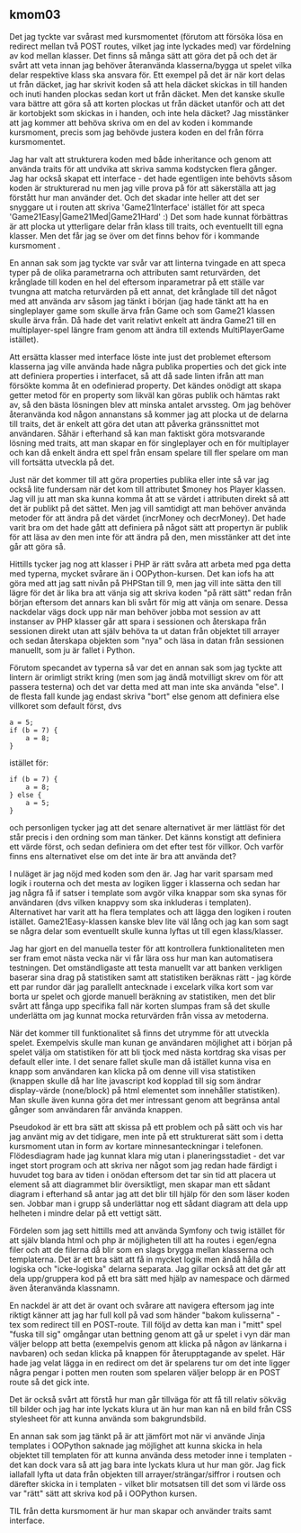 ## kmom03

Det jag tyckte var svårast med kursmomentet (förutom att försöka lösa en redirect mellan två POST routes, vilket jag inte lyckades med) var fördelning av kod mellan klasser. Det finns så många sätt att göra det på och det är svårt att veta innan jag behöver återanvända klasserna/bygga ut spelet vilka delar respektive klass ska ansvara för. Ett exempel på det är när kort delas ut från däcket, jag har skrivit koden så att hela däcket skickas in till handen och inuti handen plockas sedan kort ut från däcket. Men det kanske skulle vara bättre att göra så att korten plockas ut från däcket utanför och att det är kortobjekt som skickas in i handen, och inte hela däcket? Jag misstänker att jag kommer att behöva skriva om en del av koden i kommande kursmoment, precis som jag behövde justera koden en del från förra kursmomentet. 

Jag har valt att strukturera koden med både inheritance och genom att använda traits för att undvika att skriva samma kodstycken flera gånger. Jag har också skapat ett interface - det hade egentligen inte behövts såsom koden är strukturerad nu men jag ville prova på för att säkerställa att jag förstått hur man använder det. Och det skadar inte heller att det ser snyggare ut i routen att skriva 'Game21Interface' istället för att speca 'Game21Easy|Game21Med|Game21Hard' :) Det som hade kunnat förbättras är att plocka ut ytterligare delar från klass till traits, och eventuellt till egna klasser. Men det får jag se över om det finns behov för i kommande kursmoment . 

En annan sak som jag tyckte var svår var att linterna tvingade en att speca typer på de olika parametrarna och attributen samt returvärden, det krånglade till koden en hel del eftersom inparametrar på ett ställe var tvungna att matcha returvärden på ett annat, det krånglade till det något med att använda arv såsom jag tänkt i början (jag hade tänkt att ha en singleplayer game som skulle ärva från Game och som Game21 klassen skulle ärva från. Då hade det varit relativt enkelt att ändra Game21 till en multiplayer-spel längre fram genom att ändra till extends MultiPlayerGame istället). 

Att ersätta klasser med interface löste inte just det problemet eftersom klasserna jag ville använda hade några publika properties och det gick inte att definiera properties i interfacet, så att då sade linten ifrån att man försökte komma åt en odefinierad property. Det kändes onödigt att skapa getter metod för en property som likväl kan göras publik och hämtas rakt av, så den bästa lösningen blev att minska antalet arvssteg. Om jag behöver återanvända kod någon annanstans så kommer jag att plocka ut de delarna till traits, det är enkelt att göra det utan att påverka gränssnittet mot användaren. Såhär i efterhand så kan man faktiskt göra motsvarande lösning med traits, att man skapar en för singleplayer och en för multiplayer och kan då enkelt ändra ett spel från ensam spelare till fler spelare om man vill fortsätta utveckla på det.  

Just när det kommer till att göra properties publika eller inte så var jag också lite fundersam när det kom till attributet $money hos Player klassen. Jag vill ju att man ska kunna komma åt att se värdet i attributen direkt så att det är publikt på det sättet. Men jag vill samtidigt att man behöver använda metoder för att ändra på det värdet (incrMoney och decrMoney). Det hade varit bra om det hade gått att definiera på något sätt att propertyn är publik för att läsa av den men inte för att ändra på den, men misstänker att det inte går att göra så.

Hittills tycker jag nog att klasser i PHP är rätt svåra att arbeta med pga detta med typerna, mycket svårare än i OOPython-kursen.  Det kan iofs ha att göra med att jag satt nivån på PHPStan till 9, men jag vill inte sätta den till lägre för det är lika bra att vänja sig att skriva koden "på rätt sätt" redan från början eftersom det annars kan bli svårt för mig att vänja om senare.  Dessa nackdelar vägs dock upp när man behöver jobba mot session av att instanser av PHP klasser går att spara i sessionen och återskapa från sessionen direkt utan att själv behöva ta ut datan från objektet till arrayer och sedan återskapa objekten som "nya" och läsa in datan från sessionen manuellt, som ju är fallet i Python.

Förutom specandet av typerna så var det en annan sak som jag tyckte att lintern är orimligt strikt kring (men som jag ändå motvilligt skrev om för att passera testerna) och det var detta med att man inte ska använda "else". I de flesta fall kunde jag endast skriva "bort" else genom att definiera else villkoret som default först, dvs  



```
a = 5;
if (b = 7) {
    a = 8;
}
```



istället för:  


```
if (b = 7) {
    a = 8;
} else {
    a = 5;
}
```

  
och personligen tycker jag att det senare alternativet är mer lättläst för det står precis i den ordning som man tänker. Det känns konstigt att definiera ett värde först, och sedan definiera om det efter test för villkor. Och varför finns ens alternativet else om det inte är bra att använda det?

I nuläget är jag nöjd med koden som den är. Jag har varit sparsam med logik i routerna och det mesta av logiken ligger i klasserna och sedan har jag några få if satser i template som avgör vilka knappar som ska synas för användaren (dvs vilken knappvy som ska inkluderas i templaten). Alternativet har varit att ha flera templates och att lägga den logiken i routen istället.  Game21Easy-klassen kanske blev lite väl lång och jag kan som sagt se några delar som eventuellt skulle kunna lyftas ut till egen klass/klasser.

Jag har gjort en del manuella tester för att kontrollera funktionaliteten men ser fram emot nästa vecka när vi får lära oss hur man kan automatisera testningen. Det omständligaste att testa manuellt var att banken verkligen baserar sina drag på statistiken samt att statistiken beräknas rätt - jag körde ett par rundor där jag parallellt antecknade i excelark vilka kort som var borta ur spelet och gjorde manuell beräkning av statistiken, men det blir svårt att fånga upp specifika fall när korten slumpas fram så det skulle underlätta om jag kunnat mocka returvärden från vissa av metoderna. 

När det kommer till funktionalitet så finns det utrymme för att utveckla spelet. Exempelvis skulle man kunan ge användaren möjlighet att i början på spelet välja om statistiken för att bli tjock med nästa kortdrag ska visas per default eller inte. I det senare fallet skulle man då istället kunna visa en knapp som användaren kan klicka på om denne vill visa statistiken (knappen skulle då har lite javascript kod kopplad till sig som ändrar display-värde (none/block) på html elementet som innehåller statistiken). Man skulle även kunna göra det mer intressant genom att begränsa antal gånger som användaren får använda knappen.  


Pseudokod är ett bra sätt att skissa på ett problem och på sätt och vis har jag använt mig av det tidigare, men inte på ett strukturerat sätt som i detta kursmoment utan in form av kortare minnesanteckningar i telefonen. Flödesdiagram hade jag kunnat klara mig utan i planeringsstadiet - det var inget stort program och att skriva ner något som jag redan hade färdigt i huvudet tog bara av tiden i onödan eftersom det tar sin tid att placera ut element så att diagrammet blir översiktligt, men skapar man ett sådant diagram i efterhand så antar jag att det blir till hjälp för den som läser koden sen.  Jobbar man i grupp så underlättar nog ett sådant diagram att dela upp helheten i mindre delar på ett vettigt sätt.

Fördelen som jag sett hittills med att använda Symfony och twig istället för att själv blanda html och php är möjligheten till att ha routes i egen/egna filer och att de filerna då blir som en slags brygga mellan klasserna och templaterna. Det är ett bra sätt att få in mycket logik men ändå hålla de logiska och "icke-logiska" delarna separata. Jag gillar också att det går att dela upp/gruppera kod på ett bra sätt med hjälp av namespace och därmed även återanvända klassnamn.  

En nackdel är att det är ovant och svårare att navigera eftersom jag inte riktigt känner att jag har full koll på vad som händer "bakom kulisserna" - tex som redirect till en POST-route. Till följd av detta kan man i "mitt" spel "fuska till sig" omgångar utan bettning genom att gå ur spelet i vyn där man väljer belopp att betta (exempelvis genom att klicka på någon av länkarna i navbaren) och sedan klicka på knappen för återupptagande av spelet. Här hade jag velat lägga in en redirect om det är spelarens tur om det inte ligger några pengar i potten men routen som spelaren väljer belopp är en POST route så det gick inte.  

Det är också svårt att förstå hur man går tillväga för att få till relativ sökväg till bilder och jag har inte lyckats klura ut än hur man kan nå en bild från CSS stylesheet för att kunna använda som bakgrundsbild.  

En annan sak som jag tänkt på är att jämfört mot när vi använde Jinja templates i OOPython saknade jag möjlighet att kunna skicka in hela objektet till templaten för att kunna använda dess metoder inne i templaten - det kan dock vara så att jag bara inte lyckats klura ut hur man gör. Jag fick iallafall lyfta ut data från objekten till arrayer/strängar/siffror i routsen och därefter skicka in i templaten - vilket blir motsatsen till det som vi lärde oss var "rätt" sätt att skriva kod på i OOPython kursen.  


TIL från detta kursmoment är hur man skapar och använder traits samt interface.
